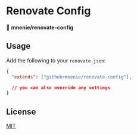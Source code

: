 # Renovate Config

📌 __mnenie/renovate-config__

## Usage

Add the following to your `renovate.json`:

```json
{
  "extends": ["github>mnenie/renovate-config"],

  // you can also override any settings
}
```

## License

[MIT](./LICENSE)